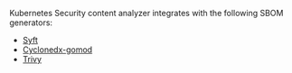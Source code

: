 Kubernetes Security content analyzer integrates with the following SBOM generators:

- [Syft](https://github.com/anchore/syft)
- [Cyclonedx-gomod](https://github.com/CycloneDX/cyclonedx-gomod)
- [Trivy](https://github.com/aquasecurity/trivy)
